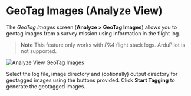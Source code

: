 # GeoTag Images (Analyze View)

The *GeoTag Images* screen (**Analyze > GeoTag Images**) allows you to geotag images from a survey mission using information in the flight log.

> **Note** This feature only works with *PX4* flight stack logs. ArduPilot is not supported.

![Analyze View GeoTag Images](../../images/analyze/geotag_images.jpg)

Select the log file, image directory and (optionally) output directory for geotagged images using the buttons provided. Click **Start Tagging** to generate the geotagged images.